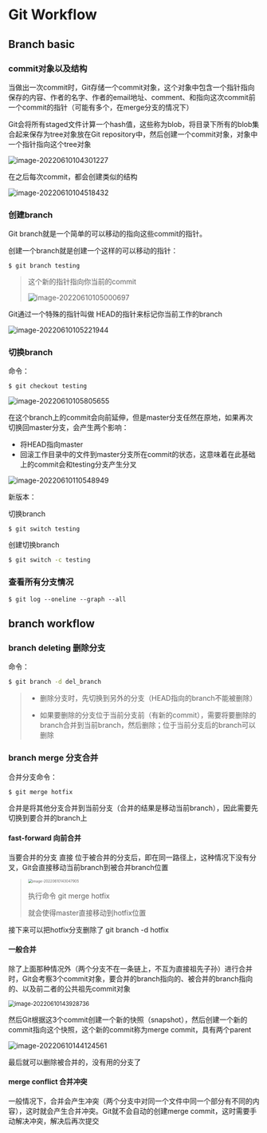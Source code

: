 # Git Workflow

## Branch basic

### commit对象以及结构

当做出一次commit时，Git存储一个commit对象，这个对象中包含一个指针指向保存的内容、作者的名字、作者的email地址、comment、和指向这次commit前一个commit的指针（可能有多个，在merge分支的情况下）

Git会将所有staged文件计算一个hash值，这些称为blob，将目录下所有的blob集合起来保存为tree对象放在Git repository中，然后创建一个commit对象，对象中一个指针指向这个tree对象

![image-20220610104301227](C:\Users\pc\AppData\Roaming\Typora\typora-user-images\image-20220610104301227.png)



在之后每次commit，都会创建类似的结构

![image-20220610104518432](C:\Users\pc\AppData\Roaming\Typora\typora-user-images\image-20220610104518432.png)



### 创建branch

Git branch就是一个简单的可以移动的指向这些commit的指针。

创建一个branch就是创建一个这样的可以移动的指针：

```console
$ git branch testing
```

> 这个新的指针指向你当前的commit
>
> ![image-20220610105000697](C:\Users\pc\AppData\Roaming\Typora\typora-user-images\image-20220610105000697.png)

Git通过一个特殊的指针叫做 HEAD的指针来标记你当前工作的branch

![image-20220610105221944](C:\Users\pc\AppData\Roaming\Typora\typora-user-images\image-20220610105221944.png)



### 切换branch

命令：

```console
$ git checkout testing
```

![image-20220610105805655](C:\Users\pc\AppData\Roaming\Typora\typora-user-images\image-20220610105805655.png)

在这个branch上的commit会向前延伸，但是master分支任然在原地，如果再次切换回master分支，会产生两个影响：

* 将HEAD指向master
* 回滚工作目录中的文件到master分支所在commit的状态，这意味着在此基础上的commit会和testing分支产生分叉

![image-20220610110548949](C:\Users\pc\AppData\Roaming\Typora\typora-user-images\image-20220610110548949.png)

新版本：

切换branch

```shell
$ git switch testing
```

创建切换branch

```sh
$ git switch -c testing
```



### 查看所有分支情况

```console
$ git log --oneline --graph --all
```

## branch workflow

### branch deleting 删除分支

命令：

```sh
$ git branch -d del_branch
```

> * 删除分支时，先切换到另外的分支（HEAD指向的branch不能被删除）
>
> * 如果要删除的分支位于当前分支前（有新的commit），需要将要删除的branch合并到当前branch，然后删除；位于当前分支后的branch可以删除

### branch merge 分支合并

合并分支命令：

```sh
$ git merge hotfix
```

合并是将其他分支合并到当前分支（合并的结果是移动当前branch），因此需要先切换到要合并的branch上

#### fast-forward 向前合并

当要合并的分支  直接 位于被合并的分支后，即在同一路径上，这种情况下没有分叉，Git会直接移动当前branch到被合并branch位置

> <img src="C:\Users\pc\AppData\Roaming\Typora\typora-user-images\image-20220610143047905.png" alt="image-20220610143047905" style="zoom:50%;" />
>
> 执行命令 git merge hotfix
>
> 就会使得master直接移动到hotfix位置

接下来可以把hotfix分支删除了 git branch -d hotfix

#### 一般合并

除了上面那种情况外（两个分支不在一条链上，不互为直接祖先子孙）进行合并时，Git会考察3个commit对象，要合并的branch指向的、被合并的branch指向的、以及前二者的公共祖先commit对象

<img src="C:\Users\pc\AppData\Roaming\Typora\typora-user-images\image-20220610143928736.png" alt="image-20220610143928736" style="zoom: 80%;" />

然后Git根据这3个commit创建一个新的快照（snapshot），然后创建一个新的commit指向这个快照，这个新的commit称为merge  commit，具有两个parent

![image-20220610144124561](C:\Users\pc\AppData\Roaming\Typora\typora-user-images\image-20220610144124561.png)

最后就可以删除被合并的，没有用的分支了

#### merge conflict 合并冲突

一般情况下，合并会产生冲突（两个分支中对同一个文件中同一个部分有不同的内容），这时就会产生合并冲突。Git就不会自动的创建merge commit，这时需要手动解决冲突，解决后再次提交

